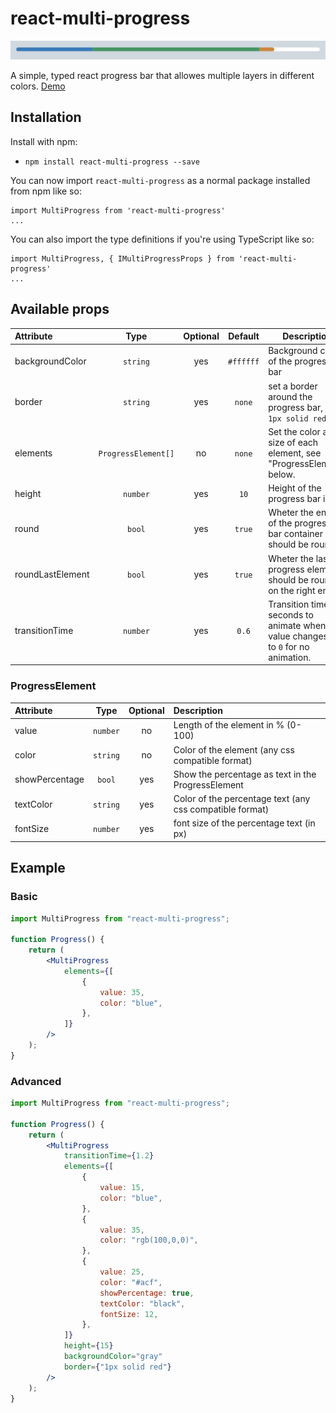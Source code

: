 # react-multi-progress

![alt text](docs/progressbar.png)

A simple, typed react progress bar that allowes multiple layers in different colors. [Demo](http://progress.bitter.li)

## Installation

Install with npm:

- `npm install react-multi-progress --save`

You can now import `react-multi-progress` as a normal package installed from npm like so:

```
import MultiProgress from 'react-multi-progress'
...
```

You can also import the type definitions if you're using TypeScript like so:

```
import MultiProgress, { IMultiProgressProps } from 'react-multi-progress'
...
```

## Available props

| Attribute        |        Type         | Optional |  Default  | Description                                                                                |
| :--------------- | :-----------------: | :------: | :-------: | ------------------------------------------------------------------------------------------ |
| backgroundColor  |      `string`       |   yes    | `#ffffff` | Background color of the progress bar                                                       |
| border           |      `string`       |   yes    |  `none`   | set a border around the progress bar, e.g. `1px solid red`                                 |
| elements         | `ProgressElement[]` |    no    |  `none`   | Set the color and size of each element, see "ProgressElement" below.                       |
| height           |      `number`       |   yes    |   `10`    | Height of the progress bar in `px`                                                         |
| round            |       `bool`        |   yes    |  `true`   | Wheter the ends of the progress bar container should be rounded                            |
| roundLastElement |       `bool`        |   yes    |  `true`   | Wheter the last progress element should be rounded on the right end                        |
| transitionTime   |      `number`       |   yes    |   `0.6`   | Transition time in seconds to animate when the value changes. Set to `0` for no animation. |

### ProgressElement

| Attribute      |   Type   | Optional | Description                                              |
| :------------- | :------: | :------: | :------------------------------------------------------- |
| value          | `number` |    no    | Length of the element in % (0-100)                       |
| color          | `string` |    no    | Color of the element (any css compatible format)         |
| showPercentage |  `bool`  |   yes    | Show the percentage as text in the ProgressElement       |
| textColor      | `string` |   yes    | Color of the percentage text (any css compatible format) |
| fontSize       | `number` |   yes    | font size of the percentage text (in px)                 |

## Example

### Basic

```jsx
import MultiProgress from "react-multi-progress";

function Progress() {
	return (
		<MultiProgress
			elements={[
				{
					value: 35,
					color: "blue",
				},
			]}
		/>
	);
}
```

### Advanced

```jsx
import MultiProgress from "react-multi-progress";

function Progress() {
	return (
		<MultiProgress
			transitionTime={1.2}
			elements={[
				{
					value: 15,
					color: "blue",
				},
				{
					value: 35,
					color: "rgb(100,0,0)",
				},
				{
					value: 25,
					color: "#acf",
					showPercentage: true,
					textColor: "black",
					fontSize: 12,
				},
			]}
			height={15}
			backgroundColor="gray"
			border={"1px solid red"}
		/>
	);
}
```
